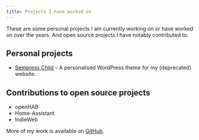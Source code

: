 ```yaml
---
title: Projects I have worked on
---
```


These are some personal projects I am currently working on or have worked on over the years. And open source projects I have notably contributed to.

## Personal projects

- [Sempress Child](/projecten/sempress-child/) – A personalised WordPress theme for my (deprecated) website.

## Contributions to open source projects

- openHAB
- Home-Assistant
- IndieWeb

More of my work is available on [GitHub][github].

[github]: https://github.com/metbril
